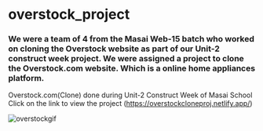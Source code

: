 # overstock_project

### We were a team of 4 from the Masai Web-15 batch who worked on cloning the Overstock website as part of our Unit-2 construct week project. We were assigned a project to clone the Overstock.com website. Which is a online home appliances  platform.
Overstock.com(Clone) done during Unit-2 Construct Week of Masai School 
Click on the link to view the project (https://overstockcloneproj.netlify.app/)


![overstockgif](https://user-images.githubusercontent.com/97456472/165891793-93a674ed-71ae-4c65-abd6-4f115f0aff97.gif)
